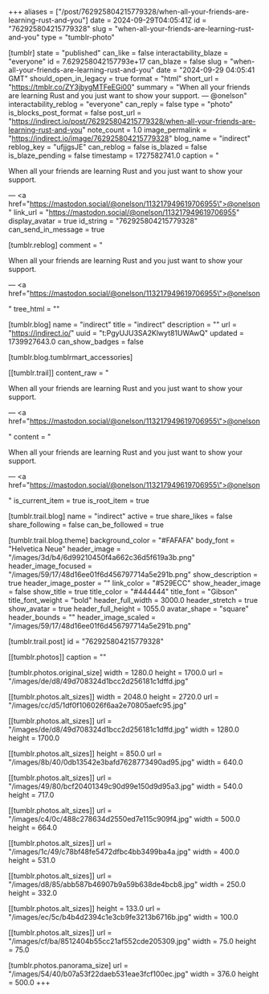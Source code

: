 +++
aliases = ["/post/762925804215779328/when-all-your-friends-are-learning-rust-and-you"]
date = 2024-09-29T04:05:41Z
id = "762925804215779328"
slug = "when-all-your-friends-are-learning-rust-and-you"
type = "tumblr-photo"

[tumblr]
state = "published"
can_like = false
interactability_blaze = "everyone"
id = 7.629258042157793e+17
can_blaze = false
slug = "when-all-your-friends-are-learning-rust-and-you"
date = "2024-09-29 04:05:41 GMT"
should_open_in_legacy = true
format = "html"
short_url = "https://tmblr.co/ZY3jbygMTFeEGi00"
summary = "When all your friends are learning Rust and you just want to show your support. — @onelson"
interactability_reblog = "everyone"
can_reply = false
type = "photo"
is_blocks_post_format = false
post_url = "https://indirect.io/post/762925804215779328/when-all-your-friends-are-learning-rust-and-you"
note_count = 1.0
image_permalink = "https://indirect.io/image/762925804215779328"
blog_name = "indirect"
reblog_key = "ufjjgsJE"
can_reblog = false
is_blazed = false
is_blaze_pending = false
timestamp = 1727582741.0
caption = "<p>When all your friends are learning Rust and you just want to show your support.</p> — <a href=\"https://mastodon.social/@onelson/113217949619706955\">@onelson</a>"
link_url = "https://mastodon.social/@onelson/113217949619706955"
display_avatar = true
id_string = "762925804215779328"
can_send_in_message = true

[tumblr.reblog]
comment = "<p><p>When all your friends are learning Rust and you just want to show your support.</p> — <a href=\"https://mastodon.social/@onelson/113217949619706955\">@onelson</a></p>"
tree_html = ""

[tumblr.blog]
name = "indirect"
title = "indirect"
description = ""
url = "https://indirect.io/"
uuid = "t:PgyUJU3SA2Klwyt81UWAwQ"
updated = 1739927643.0
can_show_badges = false

[tumblr.blog.tumblrmart_accessories]

[[tumblr.trail]]
content_raw = "<p><p>When all your friends are learning Rust and you just want to show your support.</p> — <a href=\"https://mastodon.social/@onelson/113217949619706955\">@onelson</a></p>"
content = "<p><p>When all your friends are learning Rust and you just want to show your support.</p> &mdash; <a href=\"https://mastodon.social/@onelson/113217949619706955\">@onelson</a></p>"
is_current_item = true
is_root_item = true

[tumblr.trail.blog]
name = "indirect"
active = true
share_likes = false
share_following = false
can_be_followed = true

[tumblr.trail.blog.theme]
background_color = "#FAFAFA"
body_font = "Helvetica Neue"
header_image = "/images/3d/b4/6d99210450f4a662c36d5f619a3b.png"
header_image_focused = "/images/59/17/48d16ee01f6d456797714a5e291b.png"
show_description = true
header_image_poster = ""
link_color = "#529ECC"
show_header_image = false
show_title = true
title_color = "#444444"
title_font = "Gibson"
title_font_weight = "bold"
header_full_width = 3000.0
header_stretch = true
show_avatar = true
header_full_height = 1055.0
avatar_shape = "square"
header_bounds = ""
header_image_scaled = "/images/59/17/48d16ee01f6d456797714a5e291b.png"

[tumblr.trail.post]
id = "762925804215779328"

[[tumblr.photos]]
caption = ""

[tumblr.photos.original_size]
width = 1280.0
height = 1700.0
url = "/images/de/d8/49d708324d1bcc2d256181c1dffd.jpg"

[[tumblr.photos.alt_sizes]]
width = 2048.0
height = 2720.0
url = "/images/cc/d5/1df0f106026f6aa2e70805aefc95.jpg"

[[tumblr.photos.alt_sizes]]
url = "/images/de/d8/49d708324d1bcc2d256181c1dffd.jpg"
width = 1280.0
height = 1700.0

[[tumblr.photos.alt_sizes]]
height = 850.0
url = "/images/8b/40/0db13542e3bafd7628773490ad95.jpg"
width = 640.0

[[tumblr.photos.alt_sizes]]
url = "/images/49/80/bcf20401349c90d99e150d9d95a3.jpg"
width = 540.0
height = 717.0

[[tumblr.photos.alt_sizes]]
url = "/images/c4/0c/488c278634d2550ed7e115c909f4.jpg"
width = 500.0
height = 664.0

[[tumblr.photos.alt_sizes]]
url = "/images/1c/49/c78bf48fe5472dfbc4bb3499ba4a.jpg"
width = 400.0
height = 531.0

[[tumblr.photos.alt_sizes]]
url = "/images/d8/85/abb587b46907b9a59b638de4bcb8.jpg"
width = 250.0
height = 332.0

[[tumblr.photos.alt_sizes]]
height = 133.0
url = "/images/ec/5c/b4b4d2394c1e3cb9fe3213b6716b.jpg"
width = 100.0

[[tumblr.photos.alt_sizes]]
url = "/images/cf/ba/8512404b55cc21af552cde205309.jpg"
width = 75.0
height = 75.0

[tumblr.photos.panorama_size]
url = "/images/54/40/b07a53f22daeb531eae3fcf100ec.jpg"
width = 376.0
height = 500.0
+++
